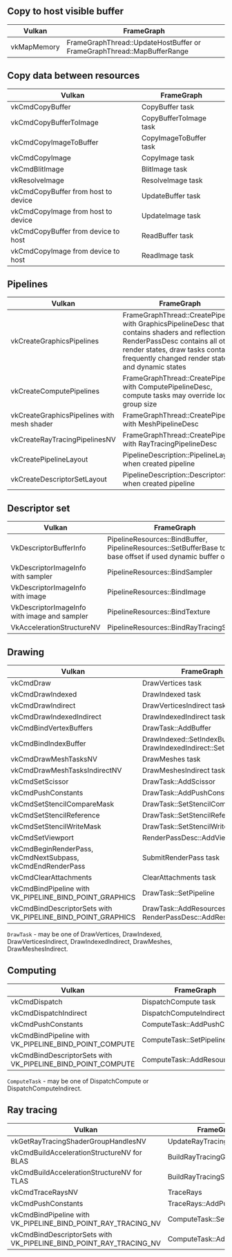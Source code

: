 ## Copy to host visible buffer
| Vulkan | FrameGraph |
|---|---|
| vkMapMemory | FrameGraphThread::UpdateHostBuffer or FrameGraphThread::MapBufferRange |


## Copy data between resources
| Vulkan | FrameGraph |
|---|---|
| vkCmdCopyBuffer | CopyBuffer task |
| vkCmdCopyBufferToImage | CopyBufferToImage task |
| vkCmdCopyImageToBuffer | CopyImageToBuffer task |
| vkCmdCopyImage | CopyImage task |
| vkCmdBlitImage | BlitImage task |
| vkResolveImage | ResolveImage task |
| vkCmdCopyBuffer from host to device | UpdateBuffer task |
| vkCmdCopyImage from host to device | UpdateImage task |
| vkCmdCopyBuffer from device to host | ReadBuffer task |
| vkCmdCopyImage from device to host | ReadImage task |


## Pipelines
| Vulkan | FrameGraph |
|---|---|
| vkCreateGraphicsPipelines | FrameGraphThread::CreatePipeline with GraphicsPipelineDesc that contains shaders and reflection, RenderPassDesc contains all other render states, draw tasks contains frequently changed render states and dynamic states |
| vkCreateComputePipelines | FrameGraphThread::CreatePipeline with ComputePipelineDesc, compute tasks may override local group size |
| vkCreateGraphicsPipelines with mesh shader | FrameGraphThread::CreatePipeline with MeshPipelineDesc |
| vkCreateRayTracingPipelinesNV | FrameGraphThread::CreatePipeline with RayTracingPipelineDesc |
| vkCreatePipelineLayout | PipelineDescription::PipelineLayout when created pipeline |
| vkCreateDescriptorSetLayout | PipelineDescription::DescriptorSet when created pipeline |


## Descriptor set
| Vulkan | FrameGraph |
|---|---|
| VkDescriptorBufferInfo | PipelineResources::BindBuffer, PipelineResources::SetBufferBase to set base offset if used dynamic buffer offset |
| VkDescriptorImageInfo with sampler | PipelineResources::BindSampler |
| VkDescriptorImageInfo with image | PipelineResources::BindImage |
| VkDescriptorImageInfo with image and sampler | PipelineResources::BindTexture |
| VkAccelerationStructureNV | PipelineResources::BindRayTracingScene |


## Drawing
| Vulkan | FrameGraph |
|---|---|
| vkCmdDraw | DrawVertices task |
| vkCmdDrawIndexed | DrawIndexed task |
| vkCmdDrawIndirect | DrawVerticesIndirect task |
| vkCmdDrawIndexedIndirect | DrawIndexedIndirect task |
| vkCmdBindVertexBuffers | DrawTask::AddBuffer |
| vkCmdBindIndexBuffer | DrawIndexed::SetIndexBuffer or DrawIndexedIndirect::SetIndexBuffer |
| vkCmdDrawMeshTasksNV | DrawMeshes task |
| vkCmdDrawMeshTasksIndirectNV | DrawMeshesIndirect task |
| vkCmdSetScissor | DrawTask::AddScissor |
| vkCmdPushConstants | DrawTask::AddPushConstant |
| vkCmdSetStencilCompareMask | DrawTask::SetStencilCompareMask |
| vkCmdSetStencilReference | DrawTask::SetStencilReference |
| vkCmdSetStencilWriteMask | DrawTask::SetStencilWriteMask |
| vkCmdSetViewport | RenderPassDesc::AddViewport |
| vkCmdBeginRenderPass, vkCmdNextSubpass, vkCmdEndRenderPass | SubmitRenderPass task |
| vkCmdClearAttachments | ClearAttachments task |
| vkCmdBindPipeline with VK_PIPELINE_BIND_POINT_GRAPHICS | DrawTask::SetPipeline |
| vkCmdBindDescriptorSets  with VK_PIPELINE_BIND_POINT_GRAPHICS| DrawTask::AddResources and RenderPassDesc::AddResources |

`DrawTask` - may be one of DrawVertices, DrawIndexed, DrawVerticesIndirect, DrawIndexedIndirect, DrawMeshes, DrawMeshesIndirect.


## Computing
| Vulkan | FrameGraph |
|---|---|
| vkCmdDispatch | DispatchCompute task |
| vkCmdDispatchIndirect | DispatchComputeIndirect task |
| vkCmdPushConstants | ComputeTask::AddPushConstant |
| vkCmdBindPipeline with VK_PIPELINE_BIND_POINT_COMPUTE | ComputeTask::SetPipeline |
| vkCmdBindDescriptorSets with VK_PIPELINE_BIND_POINT_COMPUTE | ComputeTask::AddResources |

`ComputeTask` - may be one of DispatchCompute or DispatchComputeIndirect.


## Ray tracing
| Vulkan | FrameGraph |
|---|---|
| vkGetRayTracingShaderGroupHandlesNV | UpdateRayTracingShaderTable |
| vkCmdBuildAccelerationStructureNV for BLAS | BuildRayTracingGeometry |
| vkCmdBuildAccelerationStructureNV for TLAS | BuildRayTracingScene |
| vkCmdTraceRaysNV | TraceRays |
| vkCmdPushConstants | TraceRays::AddPushConstant |
| vkCmdBindPipeline with VK_PIPELINE_BIND_POINT_RAY_TRACING_NV | ComputeTask::SetPipeline |
| vkCmdBindDescriptorSets with VK_PIPELINE_BIND_POINT_RAY_TRACING_NV | ComputeTask::AddResources |

